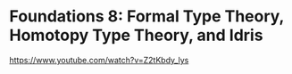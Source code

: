 # Foundations 8: Formal Type Theory, Homotopy Type Theory, and Idris

https://www.youtube.com/watch?v=Z2tKbdy_lys

